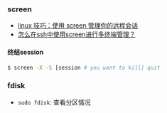 ### screen
* [linux 技巧：使用 screen 管理你的远程会话](http://www.ibm.com/developerworks/cn/linux/l-cn-screen/)
* [怎么在ssh中使用screen进行多终端管理？](https://github.com/butterandfly/project_9/issues/21)

#### 终结session

```bash
$ screen -X -S [session # you want to kill] quit
```

### fdisk
* `sudo fdisk`: 查看分区情况
